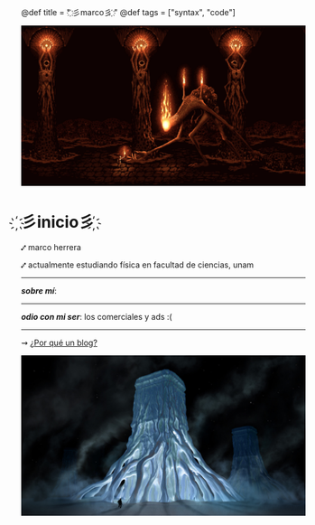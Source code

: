@def title = " ҉彡marco彡 ҉"
@def tags = ["syntax", "code"]




![ini](/assets/klimt.jpg)


# **҉彡inicio彡 ҉** 

⑇ marco herrera

⑇ actualmente estudiando física en facultad de ciencias, unam


---
**_sobre mí_**: 

---
_**odio con mi ser**_: los comerciales y ads :(


---


⇝ [¿Por qué un blog?](/Otro/pblog/)

![fin](/assets/2.jpg)

